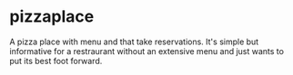 # pizzaplace
A pizza place with menu and that take reservations.
It's simple but informative for a restraurant without an extensive menu and just wants to put its best foot forward.

